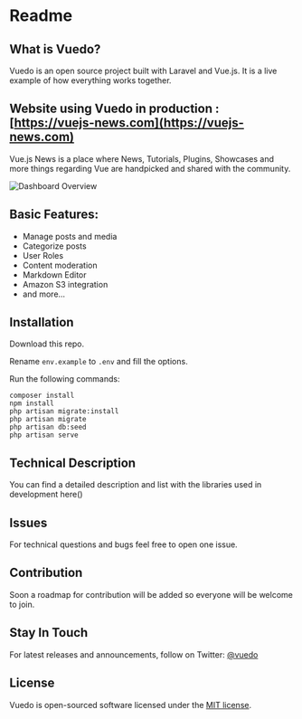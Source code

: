 # Readme

## What is Vuedo?

Vuedo is an open source project built with Laravel and Vue.js. It is a live example of how everything works together.

## Website using Vuedo in production : [https://vuejs-news.com](https://vuejs-news.com)

Vue.js News is a place where News, Tutorials, Plugins, Showcases and more things regarding Vue are handpicked and shared with the community.

![Dashboard Overview](http://i.imgur.com/WX1b9cb.gif)

## Basic Features:

* Manage posts and media
* Categorize posts
* User Roles
* Content moderation
* Markdown Editor
* Amazon S3 integration
* and more...

## Installation

Download this repo.

Rename `env.example` to `.env` and fill the options.

Run the following commands:

```
composer install
npm install
php artisan migrate:install
php artisan migrate
php artisan db:seed
php artisan serve
```

## Technical Description

You can find a detailed description and list with the libraries used in development here()

## Issues

For technical questions and bugs feel free to open one issue.

## Contribution

Soon a roadmap for contribution will be added so everyone will be welcome to join.

## Stay In Touch

For latest releases and announcements, follow on Twitter: [@vuedo](https://twitter.com/vuedo)

## License

Vuedo is open-sourced software licensed under the [MIT license](https://opensource.org/licenses/MIT).
